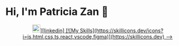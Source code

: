 # Hi, I'm Patricia Zan 👋

<p align="center">
  <a href="https://skillicons.dev">
    <img src="(https://skillicons.dev/icons?i=js,html,css,ts,react,vscode,figma) />
  </a>
</p>

<!--[img align="left" alt="Patricia linkdIn profile" width="22px" src="./linkedin.svg" />][linkedin]
[![My Skills](https://skillicons.dev/icons?i=js,html,css,ts,react,vscode,figma)](https://skillicons.dev)
-->





